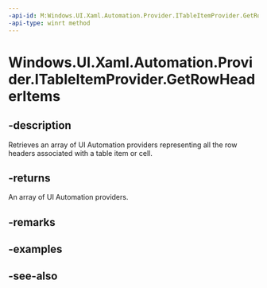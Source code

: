 ```yaml
---
-api-id: M:Windows.UI.Xaml.Automation.Provider.ITableItemProvider.GetRowHeaderItems
-api-type: winrt method
---
```


<!-- Method syntax
public Windows.UI.Xaml.Automation.Provider.IRawElementProviderSimple[] GetRowHeaderItems()
-->

# Windows.UI.Xaml.Automation.Provider.ITableItemProvider.GetRowHeaderItems

## -description
Retrieves an array of UI Automation providers representing all the row headers associated with a table item or cell.



## -returns
An array of UI Automation providers.

## -remarks

## -examples

## -see-also
